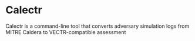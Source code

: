 # Calectr
Calectr is a command-line tool that converts adversary simulation logs from MITRE Caldera to VECTR-compatible assessment

